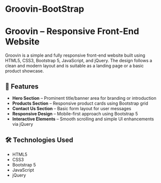 # Groovin-BootStrap

# Groovin – Responsive Front-End Website

Groovin is a simple and fully responsive front-end website built using HTML5, CSS3, Bootstrap 5, JavaScript, and jQuery. The design follows a clean and modern layout and is suitable as a landing page or a basic product showcase.

## 🚀 Features

- **Hero Section** – Prominent title/banner area for branding or introduction
- **Products Section** – Responsive product cards using Bootstrap grid
- **Contact Us Section** – Basic form layout for user messages
- **Responsive Design** – Mobile-first approach using Bootstrap 5
- **Interactive Elements** – Smooth scrolling and simple UI enhancements via jQuery

## 🛠️ Technologies Used

- HTML5
- CSS3
- Bootstrap 5
- JavaScript
- jQuery

